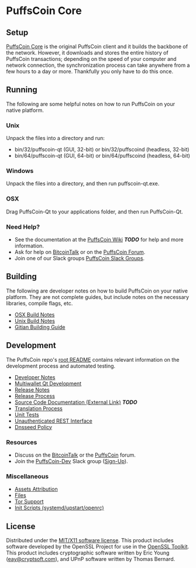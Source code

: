 PuffsCoin Core
=====================

Setup
---------------------
[PuffsCoin Core](http://puffscoin.com/wallet) is the original PuffsCoin client and it builds the backbone of the network. However, it downloads and stores the entire history of PuffsCoin transactions; depending on the speed of your computer and network connection, the synchronization process can take anywhere from a few hours to a day or more. Thankfully you only have to do this once.

Running
---------------------
The following are some helpful notes on how to run PuffsCoin on your native platform.

### Unix

Unpack the files into a directory and run:

- bin/32/puffscoin-qt (GUI, 32-bit) or bin/32/puffscoind (headless, 32-bit)
- bin/64/puffscoin-qt (GUI, 64-bit) or bin/64/puffscoind (headless, 64-bit)

### Windows

Unpack the files into a directory, and then run puffscoin-qt.exe.

### OSX

Drag PuffsCoin-Qt to your applications folder, and then run PuffsCoin-Qt.

### Need Help?

* See the documentation at the [PuffsCoin Wiki](https://en.bitcoin.it/wiki/Main_Page) ***TODO***
for help and more information.
* Ask for help on [BitcoinTalk](https://bitcointalk.org/index.php?topic=1262920.0) or on the [PuffsCoin Forum](http://forum.puffscoin.com/).
* Join one of our Slack groups [PuffsCoin Slack Groups](https://puffscoin.com/slack-logins/).

Building
---------------------
The following are developer notes on how to build PuffsCoin on your native platform. They are not complete guides, but include notes on the necessary libraries, compile flags, etc.

- [OSX Build Notes](build-osx.md)
- [Unix Build Notes](build-unix.md)
- [Gitian Building Guide](gitian-building.md)

Development
---------------------
The PuffsCoin repo's [root README](https://github.com/PuffsCoin-Project/PuffsCoin/blob/master/README.md) contains relevant information on the development process and automated testing.

- [Developer Notes](developer-notes.md)
- [Multiwallet Qt Development](multiwallet-qt.md)
- [Release Notes](release-notes.md)
- [Release Process](release-process.md)
- [Source Code Documentation (External Link)](https://dev.visucore.com/bitcoin/doxygen/) ***TODO***
- [Translation Process](translation_process.md)
- [Unit Tests](unit-tests.md)
- [Unauthenticated REST Interface](REST-interface.md)
- [Dnsseed Policy](dnsseed-policy.md)

### Resources

* Discuss on the [BitcoinTalk](https://bitcointalk.org/index.php?topic=1262920.0) or the [PuffsCoin](http://forum.puffscoin.com/) forum.
* Join the [PuffsCoin-Dev](https://puffscoin-dev.slack.com/) Slack group ([Sign-Up](https://puffscoin-dev.herokuapp.com/)).

### Miscellaneous
- [Assets Attribution](assets-attribution.md)
- [Files](files.md)
- [Tor Support](tor.md)
- [Init Scripts (systemd/upstart/openrc)](init.md)

License
---------------------
Distributed under the [MIT/X11 software license](http://www.opensource.org/licenses/mit-license.php).
This product includes software developed by the OpenSSL Project for use in the [OpenSSL Toolkit](https://www.openssl.org/). This product includes
cryptographic software written by Eric Young ([eay@cryptsoft.com](mailto:eay@cryptsoft.com)), and UPnP software written by Thomas Bernard.
